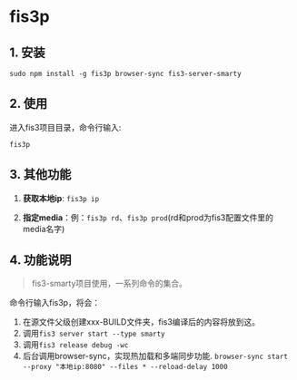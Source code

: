 # fis3p

## 1. 安装
```
sudo npm install -g fis3p browser-sync fis3-server-smarty

```

## 2. 使用
进入fis3项目目录，命令行输入:

`fis3p`

## 3. 其他功能

1. **获取本地ip**: `fis3p ip`

2. **指定media**：例：`fis3p rd`、`fis3p prod`(rd和prod为fis3配置文件里的media名字)

## 4. 功能说明

>fis3-smarty项目使用，一系列命令的集合。

命令行输入fis3p，将会：

1. 在源文件父级创建xxx-BUILD文件夹，fis3编译后的内容将放到这。
2. 调用`fis3 server start --type smarty`
3. 调用`fis3 release debug -wc`
4. 后台调用browser-sync，实现热加载和多端同步功能.
`browser-sync start --proxy "本地ip:8080" --files * --reload-delay 1000`

